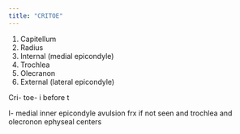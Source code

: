 ```yaml
---
title: "CRITOE"
---
```

1. Capitellum
3. Radius
5. Internal (medial epicondyle)
7. Trochlea
9. Olecranon
11. External (lateral epicondyle)

Cri- toe- i before t

I- medial inner epicondyle avulsion frx if not seen and trochlea and olecronon ephyseal centers

